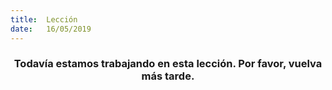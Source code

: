 ```yaml
---
title:  Lección
date:   16/05/2019
---
```


### <center>Todavía estamos trabajando en esta lección. Por favor, vuelva más tarde.</center>